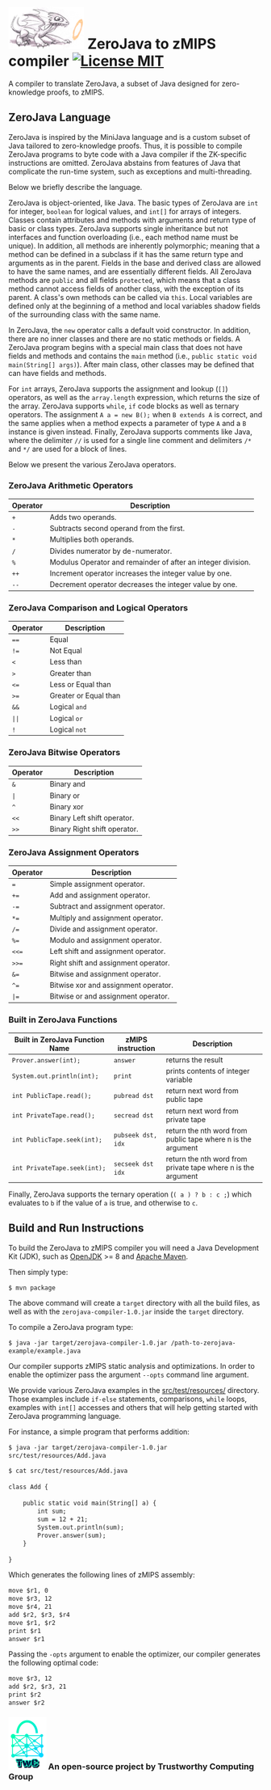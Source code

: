 # ![alt text][compiler-logo] ZeroJava to zMIPS compiler [![License MIT][badge-license]](LICENSE)

A compiler to translate ZeroJava, a subset of Java designed for zero-knowledge proofs, to zMIPS.


## ZeroJava Language
ZeroJava is inspired by the MiniJava language and is a custom subset of Java tailored to zero-knowledge proofs.
Thus, it is possible to compile ZeroJava programs to byte code with a Java compiler if the ZK-specific instructions are omitted.
ZeroJava abstains from features of Java that complicate the run-time system, such as exceptions and multi-threading.

Below we briefly describe the language.


ZeroJava is object-oriented, like Java.
The basic types of ZeroJava are `int` for integer, `boolean` for logical values, and `int[]` for arrays of integers.
Classes contain attributes and methods with arguments and return type of basic or class types.
ZeroJava supports single inheritance but not interfaces and function overloading (i.e., each method name must be unique).
In addition, all methods are inherently polymorphic; meaning that a method can be defined in a subclass if it has the same return type and arguments as in the parent.
Fields in the base and derived class are allowed to have the same names, and are essentially different fields.
All ZeroJava methods are `public` and all fields `protected`, which means that a class method cannot access fields of another class, with the exception of its parent.
A class's own methods can be called via `this`.
Local variables are defined only at the beginning of a method and local variables shadow fields of the surrounding class with the same name.


In ZeroJava, the `new` operator calls a default void constructor.
In addition, there are no inner classes and there are no static methods or fields.
A ZeroJava program begins with a special main class that does not have fields and methods and contains the `main` method (i.e., `public static void main(String[] args)`).
After main class, other classes may be defined that can have fields and methods.


For `int` arrays, ZeroJava supports the assignment and lookup (`[]`) operators, as well as the `array.length` expression, which returns the size of the array.
ZeroJava supports `while`, `if` code blocks as well as ternary operators.
The assignment `A a = new B();` when `B extends A` is correct, and the same applies when a method expects a parameter of type `A` and a `B` instance is given instead.
Finally, ZeroJava supports comments like Java, where the delimiter `//` is used for a single line comment and delimiters `/*` and `*/` are used for a block of lines.


Below we present the various ZeroJava operators.


### ZeroJava Arithmetic Operators
| Operator | Description        											|
|----------|----------------------------------------------------------------|
| `+`      | Adds two operands.			 									|
| `-`      | Subtracts second operand from the first.				 		|
| `*`      | Multiplies both operands.			 							|
| `/`      | Divides numerator by de-numerator.			 					|
| `%`      | Modulus Operator and remainder of after an integer division.	|
| `++`     | Increment operator increases the integer value by one.			|
| `--`     | Decrement operator decreases the integer value by one.			|


### ZeroJava Comparison and Logical Operators
| Operator | Description        	|
|----------|------------------------|
| `==`     | Equal 					|
| `!=`     | Not Equal				|
| `<`      | Less than				|
| `>`      | Greater than			|
| `<=`     | Less or Equal than		|
| `>=`     | Greater or Equal than	|
| `&&`     | Logical `and`			|
| `\|\|`   | Logical `or`			|
| `!`      | Logical `not`			|


### ZeroJava Bitwise Operators
| Operator | Description        			|
|----------|--------------------------------|
| `&`      | Binary and 					|
| `\|`     | Binary or						|
| `^`      | Binary xor						|
| `<<`     | Binary Left shift operator. 	|
| `>>`     | Binary Right shift operator. 	|


### ZeroJava Assignment Operators
| Operator | Description        					|
|----------|----------------------------------------|
| `=`      | Simple assignment operator. 			|
| `+=`     | Add and assignment operator.  			|
| `-=`     | Subtract and assignment operator. 		|
| `*=`     | Multiply and assignment operator. 		|
| `/=`     | Divide and assignment operator. 		|
| `%=`     | Modulo and assignment operator. 		|
| `<<=`    | Left shift and assignment operator.	|
| `>>=`    | Right shift and assignment operator. 	|
| `&=`     | Bitwise and assignment operator. 		|
| `^=`     | Bitwise xor and assignment operator.	|
| `\|=`    | Bitwise or and assignment operator. 	|


### Built in ZeroJava Functions
| Built in ZeroJava Function Name   | zMIPS instruction | Description 		|
|-----------------------------------|-------------------|---------------------------------------------------------------|
| `Prover.answer(int);` 			| `answer`			| returns the result 											|
| `System.out.println(int);`		| `print`			| prints contents of integer variable 							|
| `int PublicTape.read();`			| `pubread dst`		| return next word from public tape								|
| `int PrivateTape.read();`			| `secread dst`		| return next word from private tape 							|
| `int PublicTape.seek(int);`		| `pubseek dst, idx`| return the nth word from public tape where n is the argument	|
| `int PrivateTape.seek(int);` 		| `secseek dst idx`	| return the nth word from private tape where n is the argument	|


Finally, ZeroJava supports the ternary operation (`( a ) ? b : c ;`) which evaluates to `b` if the value of `a` is true, and otherwise to `c`.


## Build and Run Instructions

To build the ZeroJava to zMIPS compiler you will need a Java Development Kit (JDK), such as [OpenJDK](https://openjdk.java.net/) >= 8 and [Apache Maven](https://maven.apache.org/).

Then simply type:
```
$ mvn package
```

The above command will create a `target` directory with all the build files, as well as with the `zerojava-compiler-1.0.jar` inside the `target` directory.


To compile a ZeroJava program type:
```
$ java -jar target/zerojava-compiler-1.0.jar /path-to-zerojava-example/example.java
```


Our compiler supports zMIPS static analysis and optimizations.
In order to enable the optimizer pass the argument `--opts` command line argument.


We provide various ZeroJava examples in the [src/test/resources/](./src/test/resources/) directory.
Those examples include `if-else` statements, comparisons, `while` loops, examples with `int[]` accesses and others that will help getting started with ZeroJava programming language.

For instance, a simple program that performs addition:
```
$ java -jar target/zerojava-compiler-1.0.jar src/test/resources/Add.java
```

```
$ cat src/test/resources/Add.java

class Add {

	public static void main(String[] a) {
		int sum;
		sum = 12 + 21;
		System.out.println(sum);
		Prover.answer(sum);
	}

}
```

Which generates the following lines of zMIPS assembly:
```
move $r1, 0
move $r3, 12
move $r4, 21
add $r2, $r3, $r4
move $r1, $r2
print $r1
answer $r1
```

Passing the `-opts` argument to enable the optimizer, our compiler generates the following optimal code:
```
move $r3, 12
add $r2, $r3, 21
print $r2
answer $r2
```


### ![alt text][twc-logo] An open-source project by Trustworthy Computing Group


[compiler-logo]: ./logos/compiler_logo_sm.png

[twc-logo]: ./logos/twc.png

[badge-license]: https://img.shields.io/badge/license-MIT-green.svg?style=flat-square
